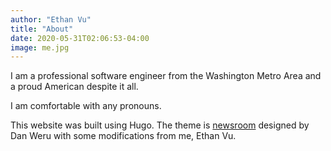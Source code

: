 ```yaml
---
author: "Ethan Vu"
title: "About"
date: 2020-05-31T02:06:53-04:00
image: me.jpg
---
```


I am a professional software engineer from the Washington Metro Area and a proud American despite it all.

I am comfortable with any pronouns.

This website was built using Hugo. The theme is [newsroom](https://themes.gohugo.io/newsroom/) designed by Dan Weru with some modifications from me, Ethan Vu.
